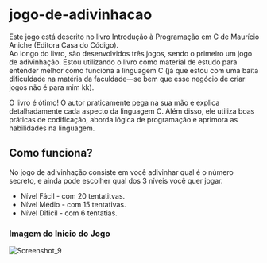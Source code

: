 # jogo-de-adivinhacao 

Este jogo está descrito no livro Introdução à Programação em C de Maurício Aniche (Editora Casa do Código). 
<br>
Ao longo do livro, são desenvolvidos três jogos, sendo o primeiro um jogo de adivinhação. Estou utilizando o livro como material de estudo para entender melhor como funciona a linguagem C (já que estou com uma baita dificuldade na matéria da faculdade—se bem que esse negócio de criar jogos não é para mim kk).

O livro é ótimo! O autor praticamente pega na sua mão e explica detalhadamente cada aspecto da linguagem C. Além disso, ele utiliza boas práticas de codificação, aborda lógica de programação e aprimora as habilidades na linguagem.

## Como funciona? 
No jogo de adivinhação consiste em você adivinhar qual é o número secreto, e ainda pode escolher qual dos 3 níveis você quer jogar. 
- Nível Fácil - com 20 tentatitvas. 
- Nível Médio - com 15 tentativas.
- Nível Dificil - com 6 tentatias. 


### Imagem do Inicio do Jogo 
![Screenshot_9](https://github.com/user-attachments/assets/afcb670c-7e91-412e-baa0-aa5a360de05b)
